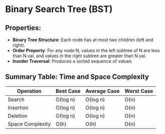 # Binary Search Tree (BST)

## Properties:
- **Binary Tree Structure**: Each node has at most two children (left and right).
- **Order Property**: For any node N, values in the left subtree of N are less than N.val, and values in the right subtree are greater than N.val.
- **Inorder Traversal**: Produces a sorted sequence of values.

## Summary Table: Time and Space Complexity

| Operation    | Best Case     | Average Case  | Worst Case   |
|--------------|---------------|---------------|--------------|
| Search       | O(log n)      | O(log n)      | O(n)         |
| Insertion    | O(log n)      | O(log n)      | O(n)         |
| Deletion     | O(log n)      | O(log n)      | O(n)         |
| Space Complexity | O(h)        | O(h)          | O(n)         |

